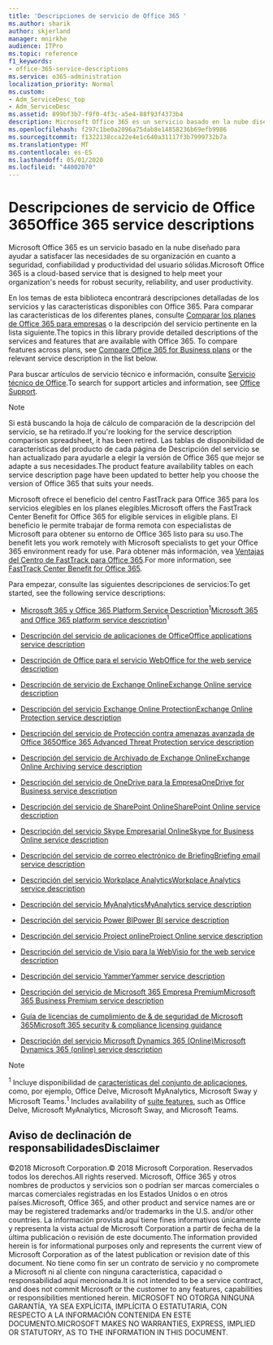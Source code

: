 ```yaml
---
title: 'Descripciones de servicio de Office 365 '
ms.author: sharik
author: skjerland
manager: mnirkhe
audience: ITPro
ms.topic: reference
f1_keywords:
- office-365-service-descriptions
ms.service: o365-administration
localization_priority: Normal
ms.custom:
- Adm_ServiceDesc_top
- Adm_ServiceDesc
ms.assetid: 899bf3b7-f9f0-4f3c-a5e4-88f93f4373b4
description: Microsoft Office 365 es un servicio basado en la nube diseñado para ayudar a satisfacer las necesidades de su organización en cuanto a seguridad, confiabilidad y productividad del usuario sólidas.
ms.openlocfilehash: f297c1be0a2096a75dab8e14858236b69efb9986
ms.sourcegitcommit: f1322138cca22e4e1c640a31117f3b7999732b7a
ms.translationtype: MT
ms.contentlocale: es-ES
ms.lasthandoff: 05/01/2020
ms.locfileid: "44002070"
---
```

# <a name="office-365-service-descriptions"></a><span data-ttu-id="9ea26-103">Descripciones de servicio de Office 365</span><span class="sxs-lookup"><span data-stu-id="9ea26-103">Office 365 service descriptions</span></span> 

<span data-ttu-id="9ea26-104">Microsoft Office 365 es un servicio basado en la nube diseñado para ayudar a satisfacer las necesidades de su organización en cuanto a seguridad, confiabilidad y productividad del usuario sólidas.</span><span class="sxs-lookup"><span data-stu-id="9ea26-104">Microsoft Office 365 is a cloud-based service that is designed to help meet your organization's needs for robust security, reliability, and user productivity.</span></span> 
  
<span data-ttu-id="9ea26-p101">En los temas de esta biblioteca encontrará descripciones detalladas de los servicios y las características disponibles con Office 365. Para comparar las características de los diferentes planes, consulte [Comparar los planes de Office 365 para empresas](https://go.microsoft.com/fwlink/?LinkID=799177&amp;clcid=0x409) o la descripción del servicio pertinente en la lista siguiente.</span><span class="sxs-lookup"><span data-stu-id="9ea26-p101">The topics in this library provide detailed descriptions of the services and features that are available with Office 365. To compare features across plans, see [Compare Office 365 for Business plans](https://go.microsoft.com/fwlink/?LinkID=799177&amp;clcid=0x409) or the relevant service description in the list below.</span></span> 
  
<span data-ttu-id="9ea26-107">Para buscar artículos de servicio técnico e información, consulte [Servicio técnico de Office](https://support.office.com/).</span><span class="sxs-lookup"><span data-stu-id="9ea26-107">To search for support articles and information, see [Office Support](https://support.office.com/).</span></span>
  
> [!NOTE]
> <span data-ttu-id="9ea26-108">Si está buscando la hoja de cálculo de comparación de la descripción del servicio, se ha retirado.</span><span class="sxs-lookup"><span data-stu-id="9ea26-108">If you're looking for the service description comparison spreadsheet, it has been retired.</span></span> <span data-ttu-id="9ea26-109">Las tablas de disponibilidad de características del producto de cada página de Descripción del servicio se han actualizado para ayudarle a elegir la versión de Office 365 que mejor se adapte a sus necesidades.</span><span class="sxs-lookup"><span data-stu-id="9ea26-109">The product feature availability tables on each service description page have been updated to better help you choose the version of Office 365 that suits your needs.</span></span> 
  
<span data-ttu-id="9ea26-110">Microsoft ofrece el beneficio del centro FastTrack para Office 365 para los servicios elegibles en los planes elegibles.</span><span class="sxs-lookup"><span data-stu-id="9ea26-110">Microsoft offers the FastTrack Center Benefit for Office 365 for eligible services in eligible plans.</span></span> <span data-ttu-id="9ea26-111">El beneficio le permite trabajar de forma remota con especialistas de Microsoft para obtener su entorno de Office 365 listo para su uso.</span><span class="sxs-lookup"><span data-stu-id="9ea26-111">The benefit lets you work remotely with Microsoft specialists to get your Office 365 environment ready for use.</span></span> <span data-ttu-id="9ea26-112">Para obtener más información, vea [Ventajas del Centro de FastTrack para Office 365](https://docs.microsoft.com/fasttrack/O365-fasttrack-benefit-for-office-365).</span><span class="sxs-lookup"><span data-stu-id="9ea26-112">For more information, see [FastTrack Center Benefit for Office 365](https://docs.microsoft.com/fasttrack/O365-fasttrack-benefit-for-office-365).</span></span>
  
<span data-ttu-id="9ea26-113">Para empezar, consulte las siguientes descripciones de servicios:</span><span class="sxs-lookup"><span data-stu-id="9ea26-113">To get started, see the following service descriptions:</span></span>
  
- <span data-ttu-id="9ea26-114">[Microsoft 365 y Office 365 Platform Service Description](office-365-platform-service-description/office-365-platform-service-description.md)<sup>1</sup></span><span class="sxs-lookup"><span data-stu-id="9ea26-114">[Microsoft 365 and Office 365 platform service description](office-365-platform-service-description/office-365-platform-service-description.md)<sup>1</sup></span></span>

- [<span data-ttu-id="9ea26-115">Descripción del servicio de aplicaciones de Office</span><span class="sxs-lookup"><span data-stu-id="9ea26-115">Office applications service description</span></span>](office-applications-service-description/office-applications-service-description.md)

- [<span data-ttu-id="9ea26-116">Descripción de Office para el servicio Web</span><span class="sxs-lookup"><span data-stu-id="9ea26-116">Office for the web service description</span></span>](office-online-service-description/office-online-service-description.md)

- [<span data-ttu-id="9ea26-117">Descripción de servicio de Exchange Online</span><span class="sxs-lookup"><span data-stu-id="9ea26-117">Exchange Online service description</span></span>](exchange-online-service-description/exchange-online-service-description.md)

- [<span data-ttu-id="9ea26-118">Descripción del servicio Exchange Online Protection</span><span class="sxs-lookup"><span data-stu-id="9ea26-118">Exchange Online Protection service description</span></span>](exchange-online-protection-service-description/exchange-online-protection-service-description.md)

- [<span data-ttu-id="9ea26-119">Descripción del servicio de Protección contra amenazas avanzada de Office 365</span><span class="sxs-lookup"><span data-stu-id="9ea26-119">Office 365 Advanced Threat Protection service description</span></span>](office-365-advanced-threat-protection-service-description.md)

- [<span data-ttu-id="9ea26-120">Descripción del servicio de Archivado de Exchange Online</span><span class="sxs-lookup"><span data-stu-id="9ea26-120">Exchange Online Archiving service description</span></span>](exchange-online-archiving-service-description/exchange-online-archiving-service-description.md)

- [<span data-ttu-id="9ea26-121">Descripción del servicio de OneDrive para la Empresa</span><span class="sxs-lookup"><span data-stu-id="9ea26-121">OneDrive for Business service description</span></span>](onedrive-for-business-service-description.md)

- [<span data-ttu-id="9ea26-122">Descripción del servicio de SharePoint Online</span><span class="sxs-lookup"><span data-stu-id="9ea26-122">SharePoint Online service description</span></span>](sharepoint-online-service-description/sharepoint-online-service-description.md)

- [<span data-ttu-id="9ea26-123">Descripción del servicio Skype Empresarial Online</span><span class="sxs-lookup"><span data-stu-id="9ea26-123">Skype for Business Online service description</span></span>](skype-for-business-online-service-description/skype-for-business-online-service-description.md)

- [<span data-ttu-id="9ea26-124">Descripción del servicio de correo electrónico de Briefing</span><span class="sxs-lookup"><span data-stu-id="9ea26-124">Briefing email service description</span></span>](briefing-service-description.md)

- [<span data-ttu-id="9ea26-125">Descripción del servicio Workplace Analytics</span><span class="sxs-lookup"><span data-stu-id="9ea26-125">Workplace Analytics service description</span></span>](workplace-analytics-service-description.md)

- [<span data-ttu-id="9ea26-126">Descripción del servicio MyAnalytics</span><span class="sxs-lookup"><span data-stu-id="9ea26-126">MyAnalytics service description</span></span>](mya-service-description.md)

- [<span data-ttu-id="9ea26-127">Descripción del servicio Power BI</span><span class="sxs-lookup"><span data-stu-id="9ea26-127">Power BI service description</span></span>](power-bi-service-description.md)

- [<span data-ttu-id="9ea26-128">Descripción del servicio Project online</span><span class="sxs-lookup"><span data-stu-id="9ea26-128">Project Online service description</span></span>](project-online-service-description/project-online-service-description.md)

- [<span data-ttu-id="9ea26-129">Descripción del servicio de Visio para la Web</span><span class="sxs-lookup"><span data-stu-id="9ea26-129">Visio for the web service description</span></span>](visio-online-service-description/visio-online-service-description.md)

- [<span data-ttu-id="9ea26-130">Descripción del servicio Yammer</span><span class="sxs-lookup"><span data-stu-id="9ea26-130">Yammer service description</span></span>](yammer-service-description/yammer-service-description.md)

- [<span data-ttu-id="9ea26-131">Descripción del servicio de Microsoft 365 Empresa Premium</span><span class="sxs-lookup"><span data-stu-id="9ea26-131">Microsoft 365 Business Premium service description</span></span>](microsoft-365-service-descriptions/microsoft-365-business-service-description.md)

- [<span data-ttu-id="9ea26-132">Guía de licencias de cumplimiento de & de seguridad de Microsoft 365</span><span class="sxs-lookup"><span data-stu-id="9ea26-132">Microsoft 365 security & compliance licensing guidance</span></span>](microsoft-365-service-descriptions/microsoft-365-tenantlevel-services-licensing-guidance/microsoft-365-security-compliance-licensing-guidance.md)

- [<span data-ttu-id="9ea26-133">Descripción del servicio Microsoft Dynamics 365 (Online)</span><span class="sxs-lookup"><span data-stu-id="9ea26-133">Microsoft Dynamics 365 (online) service description</span></span>](microsoft-dynamics-365-online-service-description.md)

> [!NOTE]
> <span data-ttu-id="9ea26-134"><sup>1</sup> Incluye disponibilidad de [características del conjunto de aplicaciones](https://docs.microsoft.com/office365/servicedescriptions/office-365-platform-service-description/office-365-suite-features), como, por ejemplo, Office Delve, Microsoft MyAnalytics, Microsoft Sway y Microsoft Teams.</span><span class="sxs-lookup"><span data-stu-id="9ea26-134"><sup>1</sup> Includes availability of [suite features](https://docs.microsoft.com/office365/servicedescriptions/office-365-platform-service-description/office-365-suite-features), such as Office Delve, Microsoft MyAnalytics, Microsoft Sway, and Microsoft Teams.</span></span>
  
## <a name="disclaimer"></a><span data-ttu-id="9ea26-135">Aviso de declinación de responsabilidades</span><span class="sxs-lookup"><span data-stu-id="9ea26-135">Disclaimer</span></span>

<span data-ttu-id="9ea26-136">&copy;2018 Microsoft Corporation.</span><span class="sxs-lookup"><span data-stu-id="9ea26-136">&copy; 2018 Microsoft Corporation.</span></span> <span data-ttu-id="9ea26-137">Reservados todos los derechos.</span><span class="sxs-lookup"><span data-stu-id="9ea26-137">All rights reserved.</span></span> <span data-ttu-id="9ea26-138">Microsoft, Office 365 y otros nombres de productos y servicios son o podrían ser marcas comerciales o marcas comerciales registradas en los Estados Unidos o en otros países.</span><span class="sxs-lookup"><span data-stu-id="9ea26-138">Microsoft, Office 365, and other product and service names are or may be registered trademarks and/or trademarks in the U.S. and/or other countries.</span></span> <span data-ttu-id="9ea26-139">La información provista aquí tiene fines informativos únicamente y representa la vista actual de Microsoft Corporation a partir de fecha de la última publicación o revisión de este documento.</span><span class="sxs-lookup"><span data-stu-id="9ea26-139">The information provided herein is for informational purposes only and represents the current view of Microsoft Corporation as of the latest publication or revision date of this document.</span></span> <span data-ttu-id="9ea26-140">No tiene como fin ser un contrato de servicio y no compromete a Microsoft ni al cliente con ninguna característica, capacidad o responsabilidad aquí mencionada.</span><span class="sxs-lookup"><span data-stu-id="9ea26-140">It is not intended to be a service contract, and does not commit Microsoft or the customer to any features, capabilities or responsibilities mentioned herein.</span></span> <span data-ttu-id="9ea26-141">MICROSOFT NO OTORGA NINGUNA GARANTÍA, YA SEA EXPLÍCITA, IMPLÍCITA O ESTATUTARIA, CON RESPECTO A LA INFORMACIÓN CONTENIDA EN ESTE DOCUMENTO.</span><span class="sxs-lookup"><span data-stu-id="9ea26-141">MICROSOFT MAKES NO WARRANTIES, EXPRESS, IMPLIED OR STATUTORY, AS TO THE INFORMATION IN THIS DOCUMENT.</span></span>
 